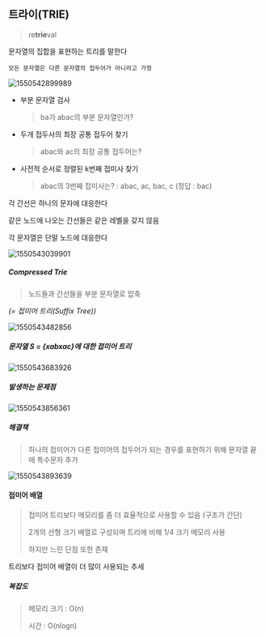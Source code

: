 ## 트라이(TRIE)

> re**trie**val



문자열의 집합을 표현하는 트리를 말한다

`모든 문자열은 다른 문자열의 접두어가 아니라고 가정`

![1550542899989](C:\Users\student\AppData\Roaming\Typora\typora-user-images\1550542899989.png)



- 부분 문자열 검사

  > ba가 abac의 부분 문자열인가?

- 두개 접두사의 최장 공통 접두어 찾기

  > abac와 ac의 최장 공통 접두어는?

- 사전적 순서로 정렬된 k번째 접미사 찾기

  > abac의 3번째 접미사는? : abac, ac, bac, c (정답 : bac)



각 간선은 하나의 문자에 대응한다

같은 노드에 나오는 간선들은 같은 레벨을 갖지 않음

각 문자열은 단말 노드에 대응한다



![1550543039901](C:\Users\student\AppData\Roaming\Typora\typora-user-images\1550543039901.png)



##### Compressed Trie

> 노드들과 간선들을 부분 문자열로 압축

*(= 접미어 트리(Suffix Tree))*

![1550543482856](C:\Users\student\AppData\Roaming\Typora\typora-user-images\1550543482856.png)







##### 문자열 S = {xabxac}에 대한 접미어 트리

![1550543683926](C:\Users\student\AppData\Roaming\Typora\typora-user-images\1550543683926.png)



##### 발생하는 문제점

![1550543856361](C:\Users\student\AppData\Roaming\Typora\typora-user-images\1550543856361.png)



##### 해결책

> 하나의 접미어가 다른 접미어의 접두어가 되는 경우를 표현하기 위해 문자열 끝에 특수문자 추가



![1550543893639](C:\Users\student\AppData\Roaming\Typora\typora-user-images\1550543893639.png)





#### 접미어 배열

> 접미어 트리보다 메모리를 좀 더 효율적으로 사용할 수 있음 (구조가 간단)
>
> 2개의 선형 크기 배열로 구성되며 트리에 비해 1/4 크기 메모리 사용
>
> 하지만 느린 단점 또한 존재



트리보다 접미어 배열이 더 많이 사용되는 추세



##### 복잡도

> 메모리 크기 : O(n)
>
> 시간 : O(nlogn)

